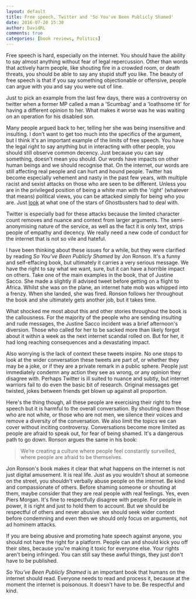 ```yaml
---  
layout: default  
title: Free speech, Twitter and 'So You've Been Publicly Shamed'  
date: 2016-07-20 15:30  
author: DavidRL  
comments: true  
categories: [book reviews, Politics]  
---  
```

Free speech is hard, especially on the internet. You should have the ability to say almost anything without fear of legal repercussion. Other than words that actively harm people, like shouting fire in a crowded room, or death threats, you should be able to say any stupid stuff you like. The beauty of free speech is that if you say something objectionable or offensive, people can argue with you and say you were out of line.  
<!--more-->  
Just to pick an example from the last few days, there was a controversy on twitter when a former MP called a man a 'Scumbag' and a 'loathsome tit' for having a different opinion to her. What makes it worse was he was waiting on an operation for his disabled son.<!--more-->  

Many people argued back to her, telling her she was being insensitive and insulting. I don't want to get too much into the specifics of the argument, but I think it's an important example of the limits of free speech. You have the legal right to say anything but in interacting with other people, you should still observe common decency. Just because you can say something, doesn't mean you should.  Our words have impacts on other human beings and we should recognise that. On the internet, our words are still affecting real people and can hurt and hound people. Twitter has become especially vehement and nasty in the past few years, with multiple racist and sexist attacks on those who are seen to be different. Unless you are in the privileged position of being a white man with the 'right' (whatever that means) political views, you can be attacked simply for being who you are. Just <a href="https://www.yahoo.com/tv/ghostbuster-co-star-leslie-jones-152942404.html">look</a> at what one of the stars of Ghostbusters had to deal with.  

Twitter is especially bad for these attacks because the limited character count removes and nuance and context from larger arguments. The semi-anonymising nature of the service, as well as the fact it is only text, strips people of empathy and decency. We really need a new code of conduct for the internet that is not so vile and hateful.  

I have been thinking about these issues for a while, but they were clarified by reading <em>So You've Been Publicly Shamed</em> by Jon Ronson. It's a funny and self-effacing book, but ultimately it carries a very serious message. We have the right to say what we want, sure, but it can have a horrible impact on others. Take one of the main examples in the book, that of Justine Sacco. She made a slightly ill advised tweet before getting on a flight to Africa. Whilst she was on the plane, an internet hate mob was whipped into a frenzy. When she landed, she was fired. Ronson follows her throughout the book and she ultimately gets another job, but it takes time.  

What shocked me most about this and other stories throughout the book is the callousness. For the majority of the people who are sending insulting and rude messages, the Justine Sacco incident was a brief afternoon's diversion. Those who called for her to be sacked more than likely forgot about it within a week as the next internet scandal rolled on. But for her, it had long reaching consequences and a devastating impact.  

Also worrying is the lack of context these tweets inspire. No one stops to look at the wider conversation these tweets are part of, or whether they may be a joke, or if they are a private remark in a public sphere. People just immediately condemn any action they see as wrong, or any opinion they disagree with. Perhaps Twitter is ill suited to nuance and subtly, but internet warriors fail to do even the basic bit of research. Original messages get twisted, jokes between friends get blown up against all proportion.  

Here's the thing though, all these people are exercising their right to free speech but it is harmful to the overall conversation. By shouting down those who are not white, or those who are not men, we silence their voices and remove a diversity of the conversation. We also limit the topics we can cover without inciting controversy. Conversations become more limited as people are afraid to speak out, for fear of being shamed. It's a dangerous path to go down. Ronson argues the same in his book:  

<blockquote>   
  We’re creating a culture where people feel constantly surveilled, where people are afraid to be themselves.  
</blockquote>  

Jon Ronson's book makes it clear that what happens on the internet is not just digital amusement. It is real life. Just as you wouldn't shout at someone on the street, you shouldn't verbally abuse people on the internet. Be kind and compassionate of others. Before shaming someone or shouting at them, maybe consider that they are real people with real feelings. Yes, even Piers Morgan. It's fine to respectfully disagree with people. For people in power, it is right and just to hold them to account. But we should be respectful of others and never abusive. we should seek wider context before condemning and even then we should only focus on arguments, not ad hominem attacks.  

If you are being abusive and promoting hate speech against anyone, you should not have the right for a platform. People can and should kick you off their sites, because you're making it toxic for everyone else. Your rights aren't being infringed. You can still say these awful things, they just don't have to be published.  

<em>So You've Been Publicly Shamed</em> is an important book that humans on the internet should read. Everyone needs to read and process it, because at the moment the internet is poisonous. It doesn't have to be. Be respectful and kind.  
